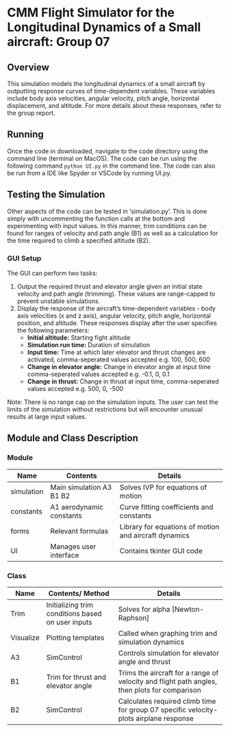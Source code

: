# CMM Flight Simulator for the Longitudinal Dynamics of a Small aircraft: Group 07
## Overview
This simulation models the longitudinal dynamics of a small aircraft by outputting response curves of 
time-dependent variables. These variables include body axis velocities, angular velocity, pitch angle, 
horizontal displacement, and altitude. For more details about these responses, refer to the group report.

## Running
Once the code in downloaded, navigate to the code directory using the command line (terminal on MacOS). The code can be run using the following command `python UI.py` in the command line. The code can also be run from a IDE like Spyder or VSCode by running UI.py.

## Testing the Simulation
Other aspects of the code can be tested in ‘simulation.py’. This is done simply with uncommenting the function calls at the bottom and experimenting with input values. In this manner, trim conditions can be found for ranges of velocity and path angle (B1) as well as a calculation for the time required to climb a specified altitude (B2).

### GUI Setup
The GUI can perform two tasks:
1. Output the required thrust and elevator angle given an initial state velocity and path angle (trimming). These values are range-capped to prevent unstable simulations.
2. Display the response of the aircraft’s time-dependent variables - body axis velocities (x and z axis), 
angular velocity, pitch angle, horizontal position, and altitude. These responses display after the user 
specifies the following parameters:
   - **Initial altitude:** Starting fight altitude
   - **Simulation run time:** Duration of simulation
   - **Input time:** Time at which later elevator and thrust changes are activated, comma-seperated values accepted e.g. 100, 500, 600
   - **Change in elevator angle:** Change in elevator angle at input time comma-seperated values accepted e.g. -0.1, 0, 0.1
   - **Change in thrust:** Change in thrust at input time, comma-seperated values accepted e.g. 500, 0, -500

Note: There is no range cap on the simulation inputs. The user can test the limits of the simulation without restrictions but will encounter unusual results at large input values.

## Module and Class Description
### Module
| Name        | Contents                  | Details                                    |
| ----------- | ------------------------- | ------------------------------------------ |
| simulation  | Main simulation A3 B1 B2  | Solves IVP for equations of motion         |
| constants   | A1  aerodynamic constants | Curve fitting coefficients and constants   |
| forms       | Relevant formulas         | Library for equations of motion and aircraft dynamics |
| UI          | Manages user interface    | Contains tkinter GUI code                  |

### Class
| Name        | Contents/ Method          | Details                                    |
| ----------- | ------------------------- | ------------------------------------------ |
| Trim        | Initializing trim conditions based on user inputs | Solves for alpha [Newton-Raphson] |
| Visualize   | Plotting templates         | Called when graphing trim and simulation dynamics |
| A3          | SimControl                | Controls simulation for elevator angle and thrust |
| B1          | Trim for thrust and elevator angle | Trims the aircraft for a range of velocity and flight path angles, then plots for comparison |
| B2          | SimControl                | Calculates required climb time for group 07 specific velocity-plots airplane response |
